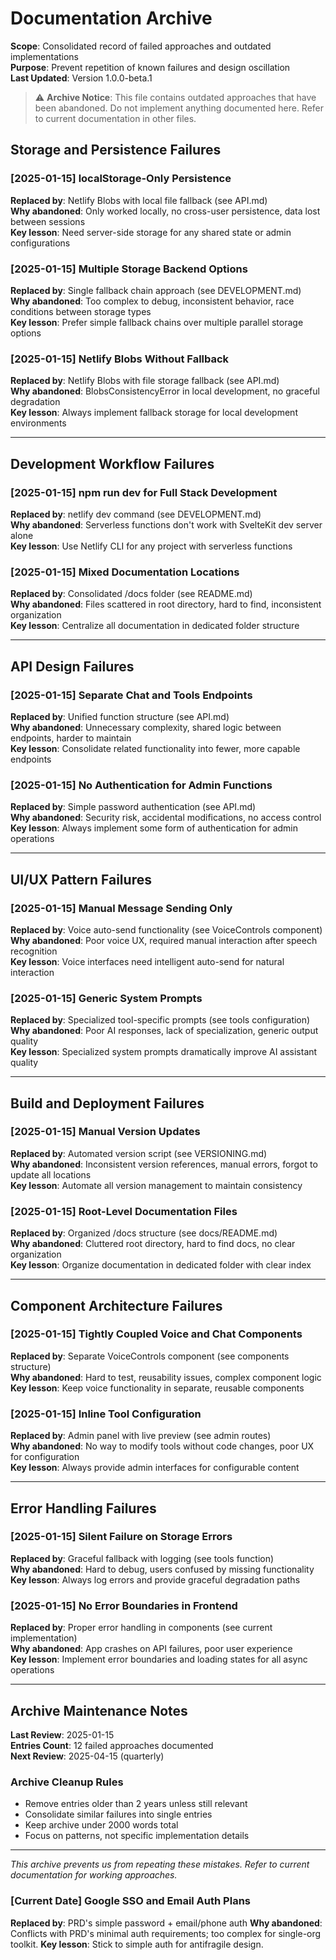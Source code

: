 # Documentation Archive

**Scope**: Consolidated record of failed approaches and outdated implementations  
**Purpose**: Prevent repetition of known failures and design oscillation  
**Last Updated**: Version 1.0.0-beta.1

> ⚠️ **Archive Notice**: This file contains outdated approaches that have been abandoned. Do not implement anything documented here. Refer to current documentation in other files.

## Storage and Persistence Failures

### [2025-01-15] localStorage-Only Persistence

**Replaced by**: Netlify Blobs with local file fallback (see API.md)  
**Why abandoned**: Only worked locally, no cross-user persistence, data lost between sessions  
**Key lesson**: Need server-side storage for any shared state or admin configurations

### [2025-01-15] Multiple Storage Backend Options

**Replaced by**: Single fallback chain approach (see DEVELOPMENT.md)  
**Why abandoned**: Too complex to debug, inconsistent behavior, race conditions between storage types  
**Key lesson**: Prefer simple fallback chains over multiple parallel storage options

### [2025-01-15] Netlify Blobs Without Fallback

**Replaced by**: Netlify Blobs with file storage fallback (see API.md)  
**Why abandoned**: BlobsConsistencyError in local development, no graceful degradation  
**Key lesson**: Always implement fallback storage for local development environments

---

## Development Workflow Failures

### [2025-01-15] npm run dev for Full Stack Development

**Replaced by**: netlify dev command (see DEVELOPMENT.md)  
**Why abandoned**: Serverless functions don't work with SvelteKit dev server alone  
**Key lesson**: Use Netlify CLI for any project with serverless functions

### [2025-01-15] Mixed Documentation Locations

**Replaced by**: Consolidated /docs folder (see README.md)  
**Why abandoned**: Files scattered in root directory, hard to find, inconsistent organization  
**Key lesson**: Centralize all documentation in dedicated folder structure

---

## API Design Failures

### [2025-01-15] Separate Chat and Tools Endpoints

**Replaced by**: Unified function structure (see API.md)  
**Why abandoned**: Unnecessary complexity, shared logic between endpoints, harder to maintain  
**Key lesson**: Consolidate related functionality into fewer, more capable endpoints

### [2025-01-15] No Authentication for Admin Functions

**Replaced by**: Simple password authentication (see API.md)  
**Why abandoned**: Security risk, accidental modifications, no access control  
**Key lesson**: Always implement some form of authentication for admin operations

---

## UI/UX Pattern Failures

### [2025-01-15] Manual Message Sending Only

**Replaced by**: Voice auto-send functionality (see VoiceControls component)  
**Why abandoned**: Poor voice UX, required manual interaction after speech recognition  
**Key lesson**: Voice interfaces need intelligent auto-send for natural interaction

### [2025-01-15] Generic System Prompts

**Replaced by**: Specialized tool-specific prompts (see tools configuration)  
**Why abandoned**: Poor AI responses, lack of specialization, generic output quality  
**Key lesson**: Specialized system prompts dramatically improve AI assistant quality

---

## Build and Deployment Failures

### [2025-01-15] Manual Version Updates

**Replaced by**: Automated version script (see VERSIONING.md)  
**Why abandoned**: Inconsistent version references, manual errors, forgot to update all locations  
**Key lesson**: Automate all version management to maintain consistency

### [2025-01-15] Root-Level Documentation Files

**Replaced by**: Organized /docs structure (see docs/README.md)  
**Why abandoned**: Cluttered root directory, hard to find docs, no clear organization  
**Key lesson**: Organize documentation in dedicated folder with clear index

---

## Component Architecture Failures

### [2025-01-15] Tightly Coupled Voice and Chat Components

**Replaced by**: Separate VoiceControls component (see components structure)  
**Why abandoned**: Hard to test, reusability issues, complex component logic  
**Key lesson**: Keep voice functionality in separate, reusable components

### [2025-01-15] Inline Tool Configuration

**Replaced by**: Admin panel with live preview (see admin routes)  
**Why abandoned**: No way to modify tools without code changes, poor UX for configuration  
**Key lesson**: Always provide admin interfaces for configurable content

---

## Error Handling Failures

### [2025-01-15] Silent Failure on Storage Errors

**Replaced by**: Graceful fallback with logging (see tools function)  
**Why abandoned**: Hard to debug, users confused by missing functionality  
**Key lesson**: Always log errors and provide graceful degradation paths

### [2025-01-15] No Error Boundaries in Frontend

**Replaced by**: Proper error handling in components (see current implementation)  
**Why abandoned**: App crashes on API failures, poor user experience  
**Key lesson**: Implement error boundaries and loading states for all async operations

---

## Archive Maintenance Notes

**Last Review**: 2025-01-15  
**Entries Count**: 12 failed approaches documented  
**Next Review**: 2025-04-15 (quarterly)

### Archive Cleanup Rules

- Remove entries older than 2 years unless still relevant
- Consolidate similar failures into single entries
- Keep archive under 2000 words total
- Focus on patterns, not specific implementation details

---

_This archive prevents us from repeating these mistakes. Refer to current documentation for working approaches._

### [Current Date] Google SSO and Email Auth Plans

**Replaced by**: PRD's simple password + email/phone auth
**Why abandoned**: Conflicts with PRD's minimal auth requirements; too complex for single-org toolkit.
**Key lesson**: Stick to simple auth for antifragile design.
